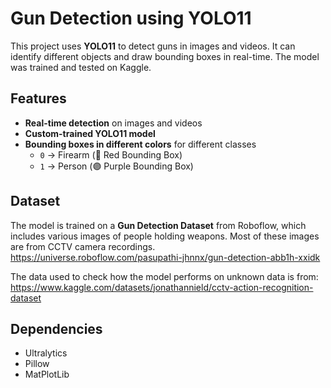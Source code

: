 # Gun Detection using YOLO11

This project uses **YOLO11** to detect guns in images and videos. It can identify different objects and draw bounding boxes in real-time.
The model was trained and tested on Kaggle.

## Features
- **Real-time detection** on images and videos
- **Custom-trained YOLO11 model**
- **Bounding boxes in different colors** for different classes
  - `0` → Firearm (🔴 Red Bounding Box)
  - `1` → Person (🟣 Purple Bounding Box)
 
## Dataset
The model is trained on a **Gun Detection Dataset** from Roboflow, which includes various images of people holding weapons. Most of these images are from CCTV camera recordings.
https://universe.roboflow.com/pasupathi-jhnnx/gun-detection-abb1h-xxidk

The data used to check how the model performs on unknown data is from: https://www.kaggle.com/datasets/jonathannield/cctv-action-recognition-dataset

## Dependencies
- Ultralytics
- Pillow
- MatPlotLib
